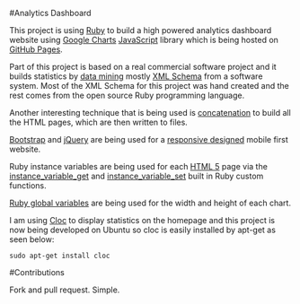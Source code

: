 #Analytics Dashboard

This project is using [Ruby](https://www.ruby-lang.org/en/) to build a high powered analytics dashboard website using [Google Charts](https://developers.google.com/chart/) [JavaScript](https://developer.mozilla.org/en-US/docs/Web/JavaScript) library which is being hosted on [GitHub Pages](https://pages.github.com/).

Part of this project is based on a real commercial software project and it builds statistics by [data mining](https://en.wikipedia.org/wiki/Data_mining) mostly [XML Schema](https://www.w3.org/XML/Schema) from a software system.  Most of the XML Schema for this project was hand created and the rest comes from the open source Ruby programming language.

Another interesting technique that is being used is [concatenation](https://en.wikipedia.org/wiki/Concatenation) to build all the HTML pages, which are then written to files.

[Bootstrap](http://getbootstrap.com/) and [jQuery](https://jquery.com/) are being used for a [responsive designed](https://responsivedesign.is/) mobile first website.

Ruby instance variables are being used for each [HTML 5](https://developer.mozilla.org/en-US/docs/Web/HTML) page via the [instance_variable_get](http://apidock.com/ruby/Object/instance_variable_get) and [instance_variable_set](http://apidock.com/ruby/Object/instance_variable_set) built in Ruby custom functions.  

[Ruby global variables](https://www.tutorialspoint.com/ruby/ruby_variables.htm) are being used for the width and height of each chart.

I am using [Cloc](https://github.com/AlDanial/cloc) to display statistics on the homepage and this project is now being  developed on Ubuntu so cloc is easily installed by apt-get as seen below:

```
sudo apt-get install cloc
```


#Contributions

Fork and pull request. Simple.
